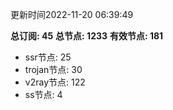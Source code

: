更新时间2022-11-20 06:39:49

**总订阅: 45**
**总节点: 1233**
**有效节点: 181**
- ssr节点: 25
- trojan节点: 30
- v2ray节点: 122
- ss节点: 4
